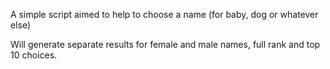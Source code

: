 A simple script aimed to help to choose a name (for baby, dog or whatever else)

Will generate separate results for female and male names, full rank and top 10 choices.

